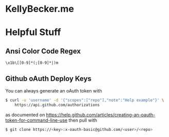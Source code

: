 # KellyBecker.me

# Helpful Stuff

## Ansi Color Code Regex

`\x1b\[[0-9]*(;[0-9]*|)m`

## Github oAuth Deploy Keys

You can always generate an oAuth token with

```sh
$ curl -u 'username' -d '{"scopes":["repo"],"note":"Help example"}' \
    https://api.github.com/authorizations
```

as documented on https://help.github.com/articles/creating-an-oauth-token-for-command-line-use then pull with

```sh
$ git clone https://<key>:x-oauth-basic@github.com/<user>/<repo>
```
